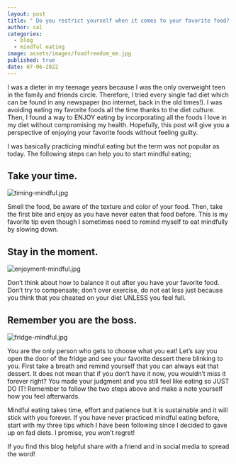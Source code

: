```yaml
---
layout: post
title: " Do you restrict yourself when it comes to your favorite food? \U0001F354 \U0001F36D \U0001F368"
author: sal
categories:
  - blog
  - mindful eating
image: assets/images/foodfreedom_me.jpg
published: true
date: 07-06-2022
---
```


I was a dieter in my teenage years because I was the only overweight teen in the family and friends circle. Therefore, I tried every single fad diet which can be found in any newspaper (no internet, back in the old times!). I was avoiding eating my favorite foods all the time thanks to the diet culture. Then, I found a way to ENJOY eating by incorporating all the foods I love in my diet without compromising my health. 
Hopefully, this post will give you a perspective of enjoying your favorite foods without feeling guilty.

I was basically practicing mindful eating but the term was not popular as today. 
The following steps can help you to start mindful eating; 

## Take your time.

![timing-mindful.jpg]({{site.baseurl}}/assets/images/timing-mindful.jpg)

Smell the food, be aware of the texture and color of your food. Then, take the first bite and enjoy as you have never eaten that food before. This is my favorite tip even though I sometimes need to remind myself to eat mindfully by slowing down.

## Stay in the moment.

![enjoyment-mindful.jpg]({{site.baseurl}}/assets/images/enjoyment-mindful.jpg)

Don’t think about how to balance it out after you have your favorite food. Don’t try to compensate; don’t over exercise, do not eat less just because you think that you cheated on your diet UNLESS you feel full.

## Remember you are the boss.

![fridge-mindful.jpg]({{site.baseurl}}/assets/images/fridge-mindful.jpg)

You are the only person who gets to choose what you eat! Let’s say you open the door of the fridge and see your favorite dessert there blinking to you. First take a breath and  remind yourself that you can always eat that dessert. It does not mean that if you don’t have it now, you wouldn’t miss it forever right? You made your judgment and you still feel like eating so JUST DO IT! Remember to follow the two steps above and make a note yourself how you feel afterwards.

Mindful eating takes time, effort and patience but it is sustainable and it will stick with you forever. If you have never practiced mindful eating before, start with my three tips which I have been following since I decided to gave up on fad diets. I promise, you won’t regret! 

If you find this blog helpful share with a friend and in social media to spread the word!
